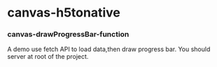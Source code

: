 # canvas-h5tonative
### canvas-drawProgressBar-function
A demo use fetch API to load data,then draw progress bar.
You should server at root of the project.